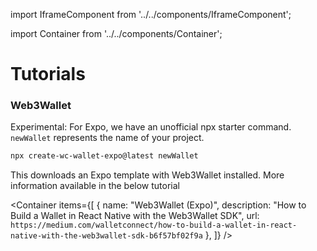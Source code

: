 import IframeComponent from '../../components/IframeComponent';

import Container from '../../components/Container';

# Tutorials

### Web3Wallet

Experimental: For Expo, we have an unofficial npx starter command. `newWallet` represents the name of your project.

```bash
npx create-wc-wallet-expo@latest newWallet
```

This downloads an Expo template with Web3Wallet installed. More information available in the below tutorial

<Container
items={[
{
name: "Web3Wallet (Expo)",
description: "How to Build a Wallet in React Native with the Web3Wallet SDK",
url: `https://medium.com/walletconnect/how-to-build-a-wallet-in-react-native-with-the-web3wallet-sdk-b6f57bf02f9a`
},
]}
/>

<IframeComponent />
